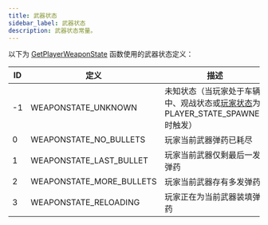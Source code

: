 ```yaml
---
title: 武器状态
sidebar_label: 武器状态
description: 武器状态常量。
---
```


以下为 [GetPlayerWeaponState](../functions/GetPlayerWeaponState) 函数使用的武器状态定义：

| ID  | 定义                     | 描述                                                                                                          |
| --- | ------------------------ | ------------------------------------------------------------------------------------------------------------- |
| -1  | WEAPONSTATE_UNKNOWN      | 未知状态（当玩家处于车辆中、观战状态或[玩家状态](../functions/GetPlayerState)为 PLAYER_STATE_SPAWNED 时触发） |
| 0   | WEAPONSTATE_NO_BULLETS   | 玩家当前武器弹药已耗尽                                                                                        |
| 1   | WEAPONSTATE_LAST_BULLET  | 玩家当前武器仅剩最后一发弹药                                                                                  |
| 2   | WEAPONSTATE_MORE_BULLETS | 玩家当前武器存有多发弹药                                                                                      |
| 3   | WEAPONSTATE_RELOADING    | 玩家正在为当前武器装填弹药                                                                                    |

